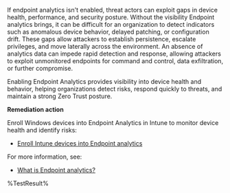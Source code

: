 If endpoint analytics isn't enabled, threat actors can exploit gaps in device health, performance, and security posture. Without the visibility Endpoint analytics brings, it can be difficult for an organization to detect indicators such as anomalous device behavior, delayed patching, or configuration drift. These gaps allow attackers to establish persistence, escalate privileges, and move laterally across the environment. An absence of analytics data can impede rapid detection and response, allowing attackers to exploit unmonitored endpoints for command and control, data exfiltration, or further compromise.

Enabling Endpoint Analytics provides visibility into device health and behavior, helping organizations detect risks, respond quickly to threats, and maintain a strong Zero Trust posture.

**Remediation action**

Enroll Windows devices into Endpoint Analytics in Intune to monitor device health and identify risks:  
- [Enroll Intune devices into Endpoint analytics](https://learn.microsoft.com/intune/analytics/enroll-intune?wt.mc_id=zerotrustrecommendations_automation_content_cnl_csasci)

For more information, see:
- [What is Endpoint analytics?](https://learn.microsoft.com/intune/analytics?wt.mc_id=zerotrustrecommendations_automation_content_cnl_csasci)
<!--- Results --->
%TestResult%

